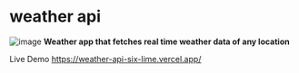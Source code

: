 # weather api
![image](https://github.com/Chandra9638/weather-api/assets/130593138/c75e6f90-6550-4a67-ab57-e106f0c8ccc6)
**Weather app that fetches real time weather data of any location**

Live Demo  https://weather-api-six-lime.vercel.app/
